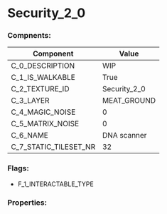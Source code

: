 

# Security_2_0





### Compnents: 
| Component | Value | 
|  --  |  --  | 
| C_0_DESCRIPTION | WIP                      | 
| C_1_IS_WALKABLE | True | 
| C_2_TEXTURE_ID | Security_2_0 | 
| C_3_LAYER | MEAT_GROUND | 
| C_4_MAGIC_NOISE | 0 | 
| C_5_MATRIX_NOISE | 0 | 
| C_6_NAME | DNA scanner | 
| C_7_STATIC_TILESET_NR | 32 | 


### Flags: 
* F_1_INTERACTABLE_TYPE


### Properties: 

